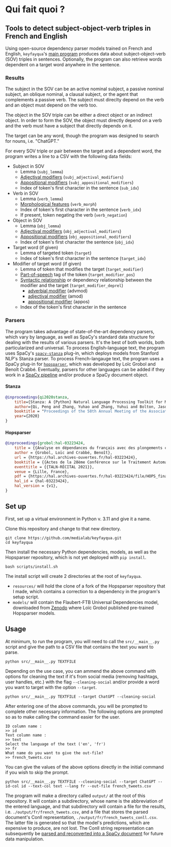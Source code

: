 # Qui fait quoi ?

## Tools to detect subject-object-verb triples in French and English

Using open-source dependency parser models trained on French and English, `keyfayqua`'s [main program](src/__main__.py`) produces data about subject-object-verb (SOV) triples in sentences. Optionally, the program can also retrieve words dependent on a target word anywhere in the sentence.

### Results

The subject in the SOV can be an active nominal subject, a passive nominal subject, an oblique nominal, a clausal subject, or the agent that complements a passive verb. The subject must direclty depend on the verb and an object must depend on the verb too.

The object in the SOV triple can be either a direct object or an indirect object. In order to form the SOV, the object must directly depend on a verb and the verb must have a subject that directly depends on it.

The target can be any word, though the program was designed to search for nouns, i.e. "ChatGPT."

For every SOV triple or pair between the target and a dependent word, the program writes a line to a CSV with the following data fields:

- Subject in SOV
  - Lemma (`subj_lemma`)
  - [Adjectival modifiers](https://universaldependencies.org/u/dep/amod.html) (`subj_adjectival_modifiers`)
  - [Appositional modifiers](https://universaldependencies.org/u/dep/appos.html) (`subj_appositional_modifiers`)
  - Index of token's first character in the sentence (`sub_idx`)
- Verb in SOV
  - Lemma (`verb_lemma`)
  - [Morphological features](https://universaldependencies.org/u/feat/index.html) (`verb_morph`)
  - Index of token's first character in the sentence (`verb_idx`)
  - If present, token negating the verb (`verb_negation`)
- Object in SOV
  - Lemma (`obj_lemma`)
  - [Adjectival modifiers](https://universaldependencies.org/u/dep/amod.html) (`obj_adjectival_modifiers`)
  - [Appositional modifiers](https://universaldependencies.org/u/dep/appos.html) (`obj_appositional_modifiers`)
  - Index of token's first character the sentence (`obj_idx`)
- Target word (if given)
  - Lemma of targeted token (`target`)
  - Index of token's first character in the sentence (`target_idx`)
- Modifier of target word (if given)
  - Lemma of token that modifies the target (`target_modifier`)
  - [Part-of-speech](https://universaldependencies.org/u/pos/index.html) tag of the token (`target_modifier_pos`)
  - [Syntactic relationship](https://universaldependencies.org/u/dep/index.html) or dependency relationship between the modifier and the target (`target_modifier_deprel`)
    - [adverbial modifier](https://universaldependencies.org/u/dep/advmod.html) (advmod)
    - [adjectival modifier](https://universaldependencies.org/u/dep/amod.html) (amod)
    - [appositional modifier](https://universaldependencies.org/u/dep/appos.html) (appos)
  - Index of the token's first character in the sentence

### Parsers

The program takes advantage of state-of-the-art dependency parsers, which vary by language, as well as SpaCy's standard data structure for dealing with the results of various parsers. It's the best of both worlds, both particularized and universal. To process English-language text, the program uses SpaCy's [`spacy-stanza`](https://github.com/explosion/spacy-stanza) plug-in, which deploys models from Stanford NLP's Stanza parser. To process French-langauge text, the program uses a SpaCy plug-in for [`hopsparser`](https://github.com/hopsparser/hopsparser), which was developed by Loïc Grobol and Benoît Crabbé. Eventually, parsers for other languages can be added if they work in a [SpaCy pipeline](https://spacy.io/usage/processing-pipelines) and/or produce a SpaCy document object.

#### Stanza

```bibtex
@inproceedings{qi2020stanza,
    title={Stanza: A {Python} Natural Language Processing Toolkit for Many Human Languages},
    author={Qi, Peng and Zhang, Yuhao and Zhang, Yuhui and Bolton, Jason and Manning, Christopher D.},
    booktitle = "Proceedings of the 58th Annual Meeting of the Association for Computational Linguistics: System Demonstrations",
    year={2020}
}
```

#### Hopsparser

```bibtex
@inproceedings{grobol:hal-03223424,
    title = {{Analyse en dépendances du français avec des plongements contextualisés}},
    author = {Grobol, Loïc and Crabbé, Benoît},
    url = {https://hal.archives-ouvertes.fr/hal-03223424},
    booktitle = {{Actes de la 28ème Conférence sur le Traitement Automatique des Langues Naturelles}},
    eventtitle = {{TALN-RÉCITAL 2021}},
    venue = {Lille, France},
    pdf = {https://hal.archives-ouvertes.fr/hal-03223424/file/HOPS_final.pdf},
    hal_id = {hal-03223424},
    hal_version = {v1},
}
```

## Set up

First, set up a virtual environment in Python v. 3.11 and give it a name.

Clone this repository and change to that new directory.

```shell
git clone https://github.com/medialab/keyfayqua.git
cd keyfayqua
```

Then install the necessary Python dependencies, models, as well as the Hopsparser repository, which is not yet deployed with `pip install`.

```shell
bash scripts/install.sh
```

The install script will create 2 directories at the root of `keyfayqua`.

- `resources/` will hold the clone of a fork of the Hopsparser repository that I made, which contains a correction to a dependency in the program's setup script.
- `models/` will contain the Flaubert-FTB Universal Dependencies model, downloaded from [Zenodo](https://zenodo.org/record/7703346/) where Loïc Grobol published pre-trained Hopsparser models.

## Usage

At minimum, to run the program, you will need to call the `src/__main__.py` script and give the path to a CSV file that contains the text you want to parse.

```shell
python src/__main__.py TEXTFILE
```

Depending on the use case, you can ammend the above command with options for cleaning the text if it's from social media (removing hashtags, user handles, etc.) with the flag `--cleaning-social` and/or provide a word you want to target with the option `--target`.

```shell
python src/__main__.py TEXTFILE --target ChatGPT --cleaning-social
```

After entering one of the above commands, you will be prompted to complete other necessary information. The following options are prompted so as to make calling the command easier for the user.

```shell
ID column name :
>> id
Text column name :
>> text
Select the language of the text ('en', 'fr')
>> fr
What name do you want to give the out-file?
>> french_tweets.csv
```

You can give the values of the above options directly in the initial command if you wish to skip the prompt.

```shell
python src/__main__.py TEXTFILE --cleaning-social --target ChatGPT --id-col id --text-col text --lang fr --out-file french_tweets.csv
```

The program will make a directory called `output/` at the root of this repository. It will contain a subdirectory, whose name is the abbreviation of the entered language, and that subdirectory will contain a file for the results, i.e. `./output/fr/french_tweets.csv`, and a file that stores the parsed document's Conll representation, `./output/fr/french_tweets_conll.csv`. The latter file is generated so that the model's predictions, which are expensive to produce, are not lost. The Conll string representation can subsequently be [parsed and reconverted into a SpaCy document](https://spacy.io/universe/project/spacy-conll/) for future data manipulation.
